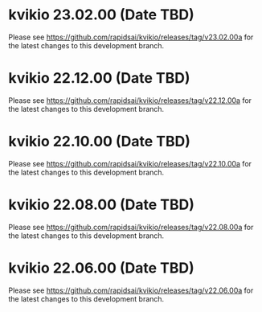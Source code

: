 # kvikio 23.02.00 (Date TBD)

Please see https://github.com/rapidsai/kvikio/releases/tag/v23.02.00a for the latest changes to this development branch.

# kvikio 22.12.00 (Date TBD)

Please see https://github.com/rapidsai/kvikio/releases/tag/v22.12.00a for the latest changes to this development branch.

# kvikio 22.10.00 (Date TBD)

Please see https://github.com/rapidsai/kvikio/releases/tag/v22.10.00a for the latest changes to this development branch.

# kvikio 22.08.00 (Date TBD)

Please see https://github.com/rapidsai/kvikio/releases/tag/v22.08.00a for the latest changes to this development branch.

# kvikio 22.06.00 (Date TBD)

Please see https://github.com/rapidsai/kvikio/releases/tag/v22.06.00a for the latest changes to this development branch.
